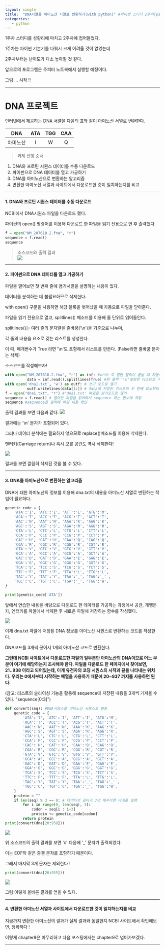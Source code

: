 ```yaml
---
layout: single
title:  "DNA서열을 아미노산 서열로 변환하기(with python)" #파이썬 스터디 2주차(part2: 빅데이터 분석)
categories:
   - python
---
```



1주차 스터디를 성황리에 마치고 2주차에 접어들었다.  

1주차는 파이썬 기본기를 다뤄서 크게 어려울 것이 없었는데

2주차부터는 난이도가 다소 높아질 것 같다.

앞으로의 포로그램은 주피터 노트북에서 실행할 예정이다.  

그럼 ... 시작 !!


---


# DNA 프로젝트

인터넷에서 제공하는 DNA 서열을 다음의 표와 같이 아미노산 서열로 변환한다.


|    DNA    |      ATA     |      TGG      |      CAA       |
| :-------: | :----------: | :-----------: | :-------------:|
|   아미노산  |       I      |        W      |      Q         |

> 과제 진행 순서
 1. DNA와 프로틴 시퀀스 데이터를 수동 다운로드
 2. 파이썬으로 DNA 데이터를 열고 가공하기
 3. DNA를 아미노산으로 변환하는 알고리즘
 4. 변환한 아미노산 서열과 사이트에서 다운로드한 것이 일치하는지를 비교

 ---

#### 1. DNA와 프로틴 시퀀스 데이터를 수동 다운로드

NCBI에서 DNA시퀀스 파일을 다운로드 했다. 

파이썬의 open() 명령어를 이용해 다운로드 한 파일을 읽기 전용으로 연 후 출력했다.

```python
f = open("NM_207618.2.fna", "r")
sequence = f.read()
sequence
```

> 소스코드와 출력 결과  
![](/assets/images/2024-04-02-22-27-17.png)

---

#### 2. 파이썬으로 DNA 데이터를 열고 가공하기

파일을 열어보면 첫 번째 줄에 염기서열을 설명하는 내용이 있다. 

데이터를 분석하는 데 불필요하므로 삭제한다.

with open() 구문을 사용하면 해당 블록을 벗어났을 때 자동으로 파일을 닫아준다.

파일을 읽기 전용으로 열고, splitlines() 메소드를 이용해 줄 단위로 읽어들인다. 

splitlines()는 여러 줄의 문자열을 줄바꿈('\n')을 기준으로 나누며, 

각 줄의 내용을 요소로 갖는 리스트를 생성한다.

이 때, 매개변수가 True 라면 '\n'도 포함해서 리스트를 만든다. (False라면 줄바꿈 문자는 삭제)

소스코드를 작성해보자!

```python
with open("NM_207618.2.fna", "r") as inf: #with 로 열면 블럭이 끝날 때 자동으로 파일 닫아줌
          data = inf.read().splitlines(True) #한 줄씩 '\n'포함한 리스트로 저장
with open('dna1.txt', 'w') as outf: # 쓰기 모드로 열기
          outf.writelines(data[1:]) # data에 저장된 리스트의 두 번째 요소부터 'dna1.txt' 파일에 쓰기
f = open("dna1.txt", "r") #'dna1.txt' 파일을 읽기모드로 열기
sequence = f.read() # 열어둔 파일을 읽어와서 sequence 라는 변수에 저장
sequence #sequence를 출력해 파일 내용 확인
```

출력 결과를 보면 다음과 같다.
![](/assets/images/2024-04-02-22-34-55.png)

결과에는 '\n' 문자가 포함되어 있다.     

그러나 데이터 분석에는 필요하지 않으므로 replace()메소드를 이용해 삭제한다.

엔터키(Carriage return)나 혹시 모를 공란도 역시 삭제한다!

![](/assets/images/2024-04-02-22-40-25.png)


결과를 보면 깔끔히 삭제된 것을 볼 수 있다.

---

#### 3. DNA를 아미노산으로 변환하는 알고리즘

DNA에 대한 아미노산의 정보를 이용해 dna.txt의 내용을 아미노산 서열로 변환하는 작업이 필요하다.

```python
genetic_code = {
    'ATA':'I', 'ATC':'I', 'ATT':'I', 'ATG':'M',
    'ACA':'T', 'ACC':'T', 'ACG':'T', 'ACT':'T',
    'AAC':'N', 'AAT':'N', 'AAA':'K', 'AAG':'K',
    'AGC':'S', 'AGT':'S', 'AGA':'R', 'AGG':'R',
    'CTA':'L', 'CTC':'L', 'CTG':'L', 'CTT':'L',
    'CCA':'P', 'CCC':'P', 'CCG':'P', 'CCT':'P',
    'CAC':'H', 'CAT':'H', 'CAA':'Q', 'CAG':'Q',
    'CGA':'R', 'CGC':'R', 'CGG':'R', 'CGT':'R',
    'GTA':'V', 'GTC':'V', 'GTG':'V', 'GTT':'V',
    'GCA':'A', 'GCC':'A', 'GCG':'A', 'GCT':'A',
    'GAC':'D', 'GAT':'D', 'GAA':'E', 'GAG':'E',
    'GGA':'G', 'GGC':'G', 'GGG':'G', 'GGT':'G',
    'TCA':'S', 'TCC':'S', 'TCG':'S', 'TCT':'S',
    'TTC':'F', 'TTT':'F', 'TTA':'L', 'TTG':'L',
    'TAC':'Y', 'TAT':'Y', 'TAA':'_', 'TAG':'_' ,
    'TGC':'C', 'TGT':'C', 'TGA':'_', 'TGG':'W',
}
    
print(genetic_code['ATA'])
```



앞에서 연습한 내용을 바탕으로 다운로드 한 데이터를 가공하는 과정에서 공란, 개행문자, 엔터키를 파일에서 삭제한 후 새로운 파일에 저장하는 함수를 작성했다. 

![](/assets/images/2024-04-02-22-41-16.png)


이제 dna.txt 파일에 저장된 DNA 정보를 아미노산 시퀀스로 변환하는 코드를 작성한다. 

DNA코드를 3개씩 끊어서 1개의 아미노산 코드로 변환한다.

**그런데 NCBI 사이트에서 다운로드한 파일의 일부분만 아미노산의 DNA이므로 어느 부분이 여기에 해당하는지 조사해야 한다. 파일을 다운로드 한 페이지에서 찾아보면, 21..938 이라고 되어있는데, 이게 유전자의 코딩 시퀀스의 시작과 끝을 나타내는 위치다. 우리는 0에서부터 시작하는 배열을 사용하기 때문에 20~937 까지를 사용하면 된다.**

(참고: 리스트의 슬라이싱 기능을 활용해 sequence에 저장된 내용을 3개씩 가져올 수 있다. "sequence[0:3]")


```python
def convert(seq): #DNA시퀀스를 아미노산 시퀀스로 변환
    genetic_code = {
        'ATA':'I', 'ATC':'I', 'ATT':'I', 'ATG':'M',
        'ACA':'T', 'ACC':'T', 'ACG':'T', 'ACT':'T',
        'AAC':'N', 'AAT':'N', 'AAA':'K', 'AAG':'K',
        'AGC':'S', 'AGT':'S', 'AGA':'R', 'AGG':'R',
        'CTA':'L', 'CTC':'L', 'CTG':'L', 'CTT':'L',
        'CCA':'P', 'CCC':'P', 'CCG':'P', 'CCT':'P',
        'CAC':'H', 'CAT':'H', 'CAA':'Q', 'CAG':'Q',
        'CGA':'R', 'CGC':'R', 'CGG':'R', 'CGT':'R',
        'GTA':'V', 'GTC':'V', 'GTG':'V', 'GTT':'V',
        'GCA':'A', 'GCC':'A', 'GCG':'A', 'GCT':'A',
        'GAC':'D', 'GAT':'D', 'GAA':'E', 'GAG':'E',
        'GGA':'G', 'GGC':'G', 'GGG':'G', 'GGT':'G',
        'TCA':'S', 'TCC':'S', 'TCG':'S', 'TCT':'S',
        'TTC':'F', 'TTT':'F', 'TTA':'L', 'TTG':'L',
        'TAC':'Y', 'TAT':'Y', 'TAA':'_', 'TAG':'_' ,
        'TGC':'C', 'TGT':'C', 'TGA':'_', 'TGG':'W',
    }
    protein = ""
    if len(seq) % 3 == 0: # 데이터의 길이가 3의 배수이면 아래를 실행
        for i in range(0, len(seq), 3):
            codon = seq[i : i+3]
            protein += genetic_code[codon]
        return protein
print(convert(dna[20:938]))
```

![](/assets/images/2024-04-02-22-42-08.png)

위 소스코드의 출력 결과를 보면 'c' 다음에 '_' 문자가 출력되었다.

이는 EOF와 같은 종결 문자를 포함하기 때문이다.

그래서 마지막 3개 문자는 제외한다 !

```python
print(convert(dna[20:935]))
```
![](/assets/images/2024-04-02-22-42-35.png)

그럼 이렇게  올바른 결과를 얻을 수 있다.

---

#### 4. 변환한 아미노산 서열과 사이트에서 다운로드한 것이 일치하는지를 비교

지금까지 변환한 아미노산의 결과가 실제 결과와 동일한지 NCBI 사이트에서 확인해보면, 정확하다 !


이렇게 chapter8은 마무리하고 다음 포스팅에서는 chapter9로 넘어가보겠다.

---









